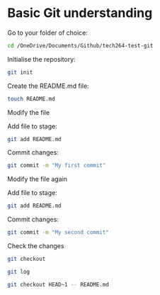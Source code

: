 # Basic Git understanding

Go to your folder of choice: 

```bash
cd /OneDrive/Documents/Github/tech264-test-git
```

Initialise the repository: 

```bash
git init
```

Create the README.md file: 

```bash
touch README.md
```

Modify the file

Add file to stage: 

```bash
git add README.md
```

Commit changes: 

```bash
git commit -m "My first commit"
```

Modify the file again

Add file to stage: 

```bash
git add README.md
```

Commit changes: 

```bash
git commit -m "My second commit"
```

Check the changes

```bash
git checkout
```
```bash
git log
```
```bash
git checkout HEAD~1 -- README.md
```